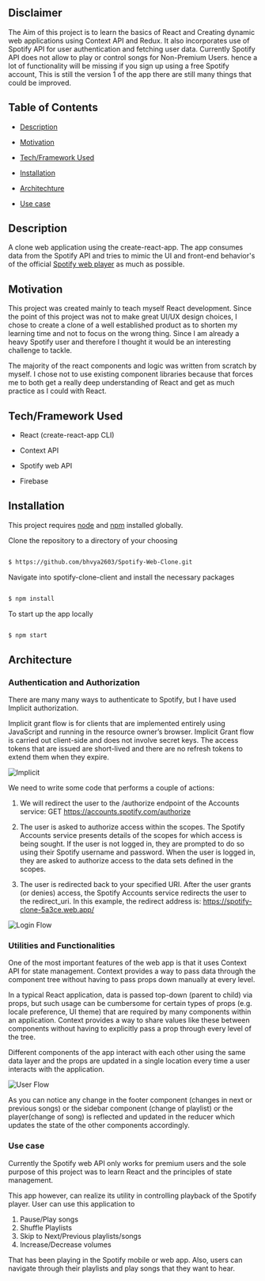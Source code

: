 ## Disclaimer

The Aim of this project is to learn the basics of React and Creating dynamic web applications using Context API and Redux. It also incorporates use of Spotify API for user authentication and fetching user data. Currently Spotify API does not allow to play or control songs for Non-Premium Users. hence a lot of functionality will be missing if you sign up using a free Spotify account, This is still the version 1 of the app there are still many things that could be improved.

  

## Table of Contents

-  [Description](#description)

-  [Motivation](#motivation)

-  [Tech/Framework Used](#techframework-used)

-  [Installation](#installation)

-  [Architechture](#architecture)

-  [Use case](#use-case)

  

## Description

A clone web application using the create-react-app. The app consumes data from the Spotify API and tries to mimic the UI and front-end behavior's of the official [Spotify web player](https://open.spotify.com/) as much as possible.

  

## Motivation

This project was created mainly to teach myself React development. Since the point of this project was not to make great UI/UX design choices, I chose to create a clone of a well established product as to shorten my learning time and not to focus on the wrong thing. Since I am already a heavy Spotify user and therefore I thought it would be an interesting challenge to tackle.

  

The majority of the react components and logic was written from scratch by myself. I chose not to use existing component libraries because that forces me to both get a really deep understanding of React and get as much practice as I could with React.

  

## Tech/Framework Used

* React (create-react-app CLI)

* Context API

* Spotify web API

* Firebase

  
  

## Installation

This project requires [node](http://nodejs.org) and [npm](https://npmjs.com) installed globally.

  

Clone the repository to a directory of your choosing

  

```sh

$ https://github.com/bhvya2603/Spotify-Web-Clone.git

```

Navigate into spotify-clone-client and install the necessary packages

  

```sh

$ npm install

```

To start up the app locally

  

```sh

$ npm start

```

  

## Architecture

### Authentication and Authorization

  

There are many many ways to authenticate to Spotify, but I have used Implicit authorization.

Implicit grant flow is for clients that are implemented entirely using JavaScript and running in the resource owner’s browser. Implicit Grant flow is carried out client-side and does not involve secret keys. The access tokens that are issued are short-lived and there are no refresh tokens to extend them when they expire.

  

![Implicit ](https://developer.spotify.com/assets/AuthG_ImplicitGrant.png)

  

We need to write some code that performs a couple of actions:

1. We will redirect the user to the /authorize endpoint of the Accounts service:
GET https://accounts.spotify.com/authorize

2. The user is asked to authorize access within the scopes. The Spotify Accounts service presents details of the scopes for which access is being sought. If the user is not logged in, they are prompted to do so using their Spotify username and password. When the user is logged in, they are asked to authorize access to the data sets defined in the scopes.

3. The user is redirected back to your specified URI. After the user grants (or denies) access, the Spotify Accounts service redirects the user to the redirect_uri. In this example, the redirect address is: https://spotify-clone-5a3ce.web.app/

  

![Login Flow](https://raw.githubusercontent.com/bhvya2603/Spotify-Web-Clone/master/demo/login%20flow.gif)

  
  

### Utilities and Functionalities

  

One of the most important features of the web app is that it uses Context API for state management. Context provides a way to pass data through the component tree without having to pass props down manually at every level.

  

In a typical React application, data is passed top-down (parent to child) via props, but such usage can be cumbersome for certain types of props (e.g. locale preference, UI theme) that are required by many components within an application. Context provides a way to share values like these between components without having to explicitly pass a prop through every level of the tree.

  

Different components of the app interact with each other using the same data layer and the props are updated in a single location every time a user interacts with the application.

  

![User Flow](https://github.com/bhvya2603/Spotify-Web-Clone/blob/master/demo/user%20flow.gif?raw=true)

  

As you can notice any change in the footer component (changes in next or previous songs) or the sidebar component (change of playlist) or the player(change of song) is reflected and updated in the reducer which updates the state of the other components accordingly.

  

### Use case

Currently the Spotify web API only works for premium users and the sole purpose of this project was to learn React and the principles of state management.

This app however, can realize its utility in controlling playback of the Spotify player. User can use this application to 

 1. Pause/Play songs 
 2. Shuffle Playlists
 3. Skip to Next/Previous playlists/songs
 4.  Increase/Decrease volumes

That has been playing in the Spotify mobile or web app. Also, users can navigate through their playlists and play songs that they want to hear.